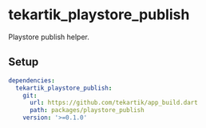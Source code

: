 # tekartik_playstore_publish

Playstore publish helper.

## Setup

```yaml
dependencies:
  tekartik_playstore_publish:
    git:
      url: https://github.com/tekartik/app_build.dart
      path: packages/playstore_publish
    version: '>=0.1.0'
```
